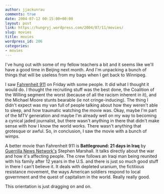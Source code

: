 ```yaml
---
author: jjackunrau
comments: true
date: 2004-07-12 00:15:00+00:00
layout: post
link: https://hungryj.wordpress.com/2004/07/11/movies/
slug: movies
title: movies
wordpress_id: 206
categories:
- movies
---
```


I've hung out with some of my fellow teachers a bit and it seems like we'll have a good time in Beijing next month.  And I'm unpacking a bunch of things that will be useless from my bags when I get back to Winnipeg.
  

  
I saw [Fahrenheit 911](http://www.fahrenheit911.com/) on Friday with some people.  It did what I thought it would do.  I thought the recruiting stuff was the best done, the Coalition of the Willing segment the worst (because of all the racism inherent in it), and the Michael Moore stunts bearable (ie not cringe-inducing).  The thing I didn't expect was my van full of people talking about how they weren't able to sleep, and how traumatic watching the movie was.  Okay, maybe I'm part of the MTV generation and maybe I'm already well on my way to becoming a cynical jaded journalist, but there wasn't anything in there that didn't make sense with how I know the world works.  There wasn't anything that grotesque or awful.  So, in conclusion, I saw the movie with a bunch of wimps.
  

  
A better movie than Fahrenheit 911 is **Battleground: 21 days in Iraq** by [Guerrilla News Network's](http://www.guerrillanews.com) Stephen Marshall.  It talks directly about the war and how it's affecting people. The crew follows an Iraqi man being reunited with his family after 12 years in the U.S.  and there is just so much good stuff in there I can't believe it.  It deals with depleted uranium, the fictitious resistance movement, the ways American soldiers respond to local government and the quest of capitalism in the world.  Really really good.
  

  
This orientation is just dragging on and on.
